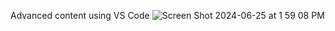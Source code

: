 Advanced content using VS Code
![Screen Shot 2024-06-25 at 1 59 08 PM](https://github.com/cybernewbee/Luke-SQL-Course-Advanced/assets/121833641/66dfb7ad-f539-4886-971e-8dd5d332eebf)
